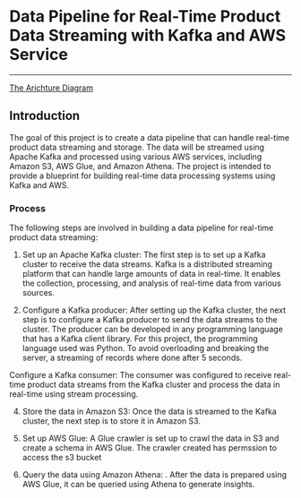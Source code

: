 
# Data Pipeline for Real-Time Product Data Streaming with Kafka and AWS Service
----

[The Arichture Diagram](Realtime_Kafka_Project.png)

## Introduction
The goal of this project is to create a data pipeline that can handle real-time product data streaming and storage. The data will be streamed using Apache Kafka and processed using various AWS services, including Amazon S3, AWS Glue, and Amazon Athena. The project is intended to provide a blueprint for building real-time data processing systems using Kafka and AWS.


### Process
The following steps are involved in building a data pipeline for real-time product data streaming:

1. Set up an Apache Kafka cluster: 
The first step is to set up a Kafka cluster to receive the data streams. Kafka is a distributed streaming platform that can handle large amounts of data in real-time. It enables the collection, processing, and analysis of real-time data from various sources.

2. Configure a Kafka producer: After setting up the Kafka cluster, the next step is to configure a Kafka producer to send the data streams to the cluster. The producer can be developed in any programming language that has a Kafka client library. For this project, the programming language used was Python. To avoid overloading and breaking the server, a streaming of records where done after 5 seconds. 

Configure a Kafka consumer: The consumer was configured to receive real-time product data streams from the Kafka cluster and process the data in real-time using stream processing.

4. Store the data in Amazon S3: Once the data is streamed to the Kafka cluster, the next step is to store it in Amazon S3.

5. Set up AWS Glue: A Glue crawler is set up to crawl the data in S3 and create a schema in AWS Glue. The crawler created has permssion to access the s3 bucket

5. Query the data using Amazon Athena: . After the data is prepared using AWS Glue, it can be queried using Athena to generate insights.

